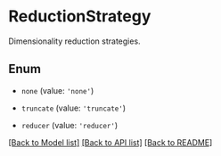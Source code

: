 # ReductionStrategy

Dimensionality reduction strategies.

## Enum

* `none` (value: `'none'`)

* `truncate` (value: `'truncate'`)

* `reducer` (value: `'reducer'`)

[[Back to Model list]](../README.md#documentation-for-models) [[Back to API list]](../README.md#documentation-for-api-endpoints) [[Back to README]](../README.md)
